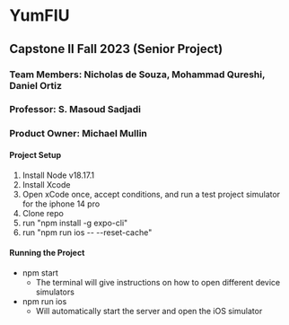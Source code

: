 # YumFIU
## Capstone II Fall 2023 (Senior Project)

### Team Members: Nicholas de Souza, Mohammad Qureshi, Daniel Ortiz
### Professor: S. Masoud Sadjadi
### Product Owner: Michael Mullin

#### Project Setup
1. Install Node v18.17.1
3. Install Xcode
4. Open xCode once, accept conditions, and run a test project simulator for the iphone 14 pro
6. Clone repo
8. run "npm install -g expo-cli"
9. run "npm run ios -- --reset-cache"

#### Running the Project
- npm start
	- The terminal will give instructions on how to open different device simulators
- npm run ios
	- Will automatically start the server and open the iOS simulator